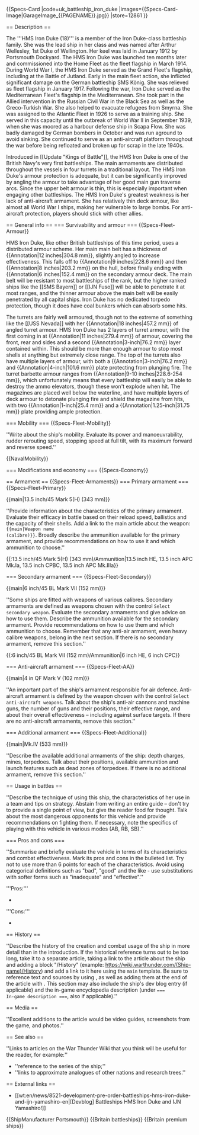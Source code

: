 {{Specs-Card
|code=uk_battleship_iron_duke
|images={{Specs-Card-Image|GarageImage_{{PAGENAME}}.jpg}}
|store=12861
}}

== Description ==
<!-- ''In the first part of the description, cover the history of the ship's creation and military application. In the second part, tell the reader about using this ship in the game. Add a screenshot: if a beginner player has a hard time remembering vehicles by name, a picture will help them identify the ship in question.'' -->
The '''HMS Iron Duke (18)''' is a member of the Iron Duke-class battleship family. She was the lead ship in her class and was named after Arthur Wellesley, 1st Duke of Wellington. Her keel was laid in January 1912 by Portsmouth Dockyard. The HMS Iron Duke was launched ten months later and commissioned into the Home Fleet as the fleet flagship in March 1914. During World War I, the HMS Iron Duke served as the Grand Fleet's flagship, including at the Battle of Jutland. Early in the main fleet action, she inflicted significant damage on the German battleship SMS König. She was relieved as fleet flagship in January 1917. Following the war, Iron Duke served as the Mediterranean Fleet's flagship in the Mediterranean. She took part in the Allied intervention in the Russian Civil War in the Black Sea as well as the Greco-Turkish War. She also helped to evacuate refugees from Smyrna. She was assigned to the Atlantic Fleet in 1926 to serve as a training ship. She served in this capacity until the outbreak of World War II in September 1939, when she was moored as a harbour defense ship in Scapa Flow. She was badly damaged by German bombers in October and was run aground to avoid sinking. She continued to serve as an anti-aircraft platform throughout the war before being refloated and broken up for scrap in the late 1940s.

Introduced in [[Update "Kings of Battle"]], the HMS Iron Duke is one of the British Navy's very first battleships. The main armaments are distributed throughout the vessels in four turrets in a traditional layout. The HMS Iron Duke's armour protection is adequate, but it can be significantly improved by angling the armour to take advantage of her good main gun traverse arcs. Since the upper belt armour is thin, this is especially important when engaging other battleships. The HMS Iron Duke's greatest weakness is her lack of anti-aircraft armament. She has relatively thin deck armour, like almost all World War I ships, making her vulnerable to large bombs. For anti-aircraft protection, players should stick with other allies.

== General info ==
=== Survivability and armour ===
{{Specs-Fleet-Armour}}
<!-- ''Talk about the vehicle's armour. Note the most well-defended and most vulnerable zones, e.g. the ammo magazine. Evaluate the composition of components and assemblies responsible for movement and manoeuvrability. Evaluate the survivability of the primary and secondary armaments separately. Don't forget to mention the size of the crew, which plays an important role in fleet mechanics. Save tips on preserving survivability for the "Usage in battles" section. If necessary, use a graphical template to show the most well-protected or most vulnerable points in the armour.'' -->
HMS Iron Duke, like other British battleships of this time period, uses a distributed armour scheme. Her main main belt has a thickness of {{Annotation|12 inches|304.8 mm}}, slightly angled to increase effectiveness. This falls off to {{Annotation|9 inches|228.6 mm}} and then {{Annotation|8 inches|203.2 mm}} on the hull, before finally ending with {{Annotation|6 inches|152.4 mm}} on the secondary armour deck. The main belt will be resistant to most battleships of the rank, but the higher ranked ships like the [[SMS Bayern]] or [[IJN Fuso]] will be able to penetrate it at most ranges, and the thinner armour above the main belt will be easily penetrated by all capital ships. Iron Duke has no dedicated torpedo protection, though it does have coal bunkers which can absorb some hits.

The turrets are fairly well armoured, though not to the extreme of something like the [[USS Nevada]] with her {{Annotation|18 inches|457.2 mm}} of angled turret armour. HMS Iron Duke has 2 layers of turret armour, with the first coming in at {{Annotation|11 inches|279.4 mm}} of armour, covering the front, rear and sides and a second {{Annotation|3-inch|76.2 mm}} layer contained within. This should be more than enough armour to stop most shells at anything but extremely close range. The top of the turrets also have multiple layers of armour, with both a {{Annotation|3-inch|76.2 mm}} and {{Annotation|4-inch|101.6 mm}} plate protecting from plunging fire. The turret barbette armour ranges from {{Annotation|9-10 inches|228.6-254 mm}}, which unfortunately means that every battleship will easily be able to destroy the ammo elevators, though these won't explode when hit. The magazines are placed well below the waterline, and have multiple layers of deck armour to detonate plunging fire and shield the magazine from hits, with two {{Annotation|1-inch|25.4 mm}} and a {{Annotation|1.25-inch|31.75 mm}} plate providing ample protection.

=== Mobility ===
{{Specs-Fleet-Mobility}}
<!-- ''Write about the ship's mobility. Evaluate its power and manoeuvrability, rudder rerouting speed, stopping speed at full tilt, with its maximum forward and reverse speed.'' -->
''Write about the ship's mobility. Evaluate its power and manoeuvrability, rudder rerouting speed, stopping speed at full tilt, with its maximum forward and reverse speed.''

{{NavalMobility}}

=== Modifications and economy ===
{{Specs-Economy}}

== Armament ==
{{Specs-Fleet-Armaments}}
=== Primary armament ===
{{Specs-Fleet-Primary}}
<!-- ''Provide information about the characteristics of the primary armament. Evaluate their efficacy in battle based on their reload speed, ballistics and the capacity of their shells. Add a link to the main article about the weapon: <code><nowiki>{{main|Weapon name (calibre)}}</nowiki></code>. Broadly describe the ammunition available for the primary armament, and provide recommendations on how to use it and which ammunition to choose.'' -->
{{main|13.5 inch/45 Mark 5(H) (343 mm)}}

''Provide information about the characteristics of the primary armament. Evaluate their efficacy in battle based on their reload speed, ballistics and the capacity of their shells. Add a link to the main article about the weapon: <code><nowiki>{{main|Weapon name (calibre)}}</nowiki></code>. Broadly describe the ammunition available for the primary armament, and provide recommendations on how to use it and which ammunition to choose.''

{{:13.5 inch/45 Mark 5(H) (343 mm)/Ammunition|13.5 inch HE, 13.5 inch APC Mk.Ia, 13.5 inch CPBC, 13.5 inch APC Mk.IIIa}}

=== Secondary armament ===
{{Specs-Fleet-Secondary}}
<!-- ''Some ships are fitted with weapons of various calibres. Secondary armaments are defined as weapons chosen with the control <code>Select secondary weapon</code>. Evaluate the secondary armaments and give advice on how to use them. Describe the ammunition available for the secondary armament. Provide recommendations on how to use them and which ammunition to choose. Remember that any anti-air armament, even heavy calibre weapons, belong in the next section. If there is no secondary armament, remove this section.'' -->
{{main|6 inch/45 BL Mark VII (152 mm)}}

''Some ships are fitted with weapons of various calibres. Secondary armaments are defined as weapons chosen with the control <code>Select secondary weapon</code>. Evaluate the secondary armaments and give advice on how to use them. Describe the ammunition available for the secondary armament. Provide recommendations on how to use them and which ammunition to choose. Remember that any anti-air armament, even heavy calibre weapons, belong in the next section. If there is no secondary armament, remove this section.''

{{:6 inch/45 BL Mark VII (152 mm)/Ammunition|6 inch HE, 6 inch CPC}}

=== Anti-aircraft armament ===
{{Specs-Fleet-AA}}
<!-- ''An important part of the ship's armament responsible for air defence. Anti-aircraft armament is defined by the weapon chosen with the control <code>Select anti-aircraft weapons</code>. Talk about the ship's anti-air cannons and machine guns, the number of guns and their positions, their effective range, and about their overall effectiveness – including against surface targets. If there are no anti-aircraft armaments, remove this section.'' -->
{{main|4 in QF Mark V (102 mm)}}

''An important part of the ship's armament responsible for air defence. Anti-aircraft armament is defined by the weapon chosen with the control <code>Select anti-aircraft weapons</code>. Talk about the ship's anti-air cannons and machine guns, the number of guns and their positions, their effective range, and about their overall effectiveness – including against surface targets. If there are no anti-aircraft armaments, remove this section.''

=== Additional armament ===
{{Specs-Fleet-Additional}}
<!-- ''Describe the available additional armaments of the ship: depth charges, mines, torpedoes. Talk about their positions, available ammunition and launch features such as dead zones of torpedoes. If there is no additional armament, remove this section.'' -->
{{main|Mk.IV (533 mm)}}

''Describe the available additional armaments of the ship: depth charges, mines, torpedoes. Talk about their positions, available ammunition and launch features such as dead zones of torpedoes. If there is no additional armament, remove this section.''

== Usage in battles ==
<!-- ''Describe the technique of using this ship, the characteristics of her use in a team and tips on strategy. Abstain from writing an entire guide – don't try to provide a single point of view, but give the reader food for thought. Talk about the most dangerous opponents for this vehicle and provide recommendations on fighting them. If necessary, note the specifics of playing with this vehicle in various modes (AB, RB, SB).'' -->
''Describe the technique of using this ship, the characteristics of her use in a team and tips on strategy. Abstain from writing an entire guide – don't try to provide a single point of view, but give the reader food for thought. Talk about the most dangerous opponents for this vehicle and provide recommendations on fighting them. If necessary, note the specifics of playing with this vehicle in various modes (AB, RB, SB).''

=== Pros and cons ===
<!-- ''Summarise and briefly evaluate the vehicle in terms of its characteristics and combat effectiveness. Mark its pros and cons in the bulleted list. Try not to use more than 6 points for each of the characteristics. Avoid using categorical definitions such as "bad", "good" and the like - use substitutions with softer forms such as "inadequate" and "effective".'' -->
''Summarise and briefly evaluate the vehicle in terms of its characteristics and combat effectiveness. Mark its pros and cons in the bulleted list. Try not to use more than 6 points for each of the characteristics. Avoid using categorical definitions such as "bad", "good" and the like - use substitutions with softer forms such as "inadequate" and "effective".''

'''Pros:'''

*

'''Cons:'''

*

== History ==
<!-- ''Describe the history of the creation and combat usage of the ship in more detail than in the introduction. If the historical reference turns out to be too long, take it to a separate article, taking a link to the article about the ship and adding a block "/History" (example: <nowiki>https://wiki.warthunder.com/(Ship-name)/History</nowiki>) and add a link to it here using the <code>main</code> template. Be sure to reference text and sources by using <code><nowiki><ref></ref></nowiki></code>, as well as adding them at the end of the article with <code><nowiki><references /></nowiki></code>. This section may also include the ship's dev blog entry (if applicable) and the in-game encyclopedia description (under <code><nowiki>=== In-game description ===</nowiki></code>, also if applicable).'' -->
''Describe the history of the creation and combat usage of the ship in more detail than in the introduction. If the historical reference turns out to be too long, take it to a separate article, taking a link to the article about the ship and adding a block "/History" (example: <nowiki>https://wiki.warthunder.com/(Ship-name)/History</nowiki>) and add a link to it here using the <code>main</code> template. Be sure to reference text and sources by using <code><nowiki><ref></ref></nowiki></code>, as well as adding them at the end of the article with <code><nowiki><references /></nowiki></code>. This section may also include the ship's dev blog entry (if applicable) and the in-game encyclopedia description (under <code><nowiki>=== In-game description ===</nowiki></code>, also if applicable).''

== Media ==
<!-- ''Excellent additions to the article would be video guides, screenshots from the game, and photos.'' -->
''Excellent additions to the article would be video guides, screenshots from the game, and photos.''

== See also ==
<!-- ''Links to articles on the War Thunder Wiki that you think will be useful for the reader, for example:''
* ''reference to the series of the ship;''
* ''links to approximate analogues of other nations and research trees.'' -->
''Links to articles on the War Thunder Wiki that you think will be useful for the reader, for example:''

* ''reference to the series of the ship;''
* ''links to approximate analogues of other nations and research trees.''

== External links ==
<!-- ''Paste links to sources and external resources, such as:''
* ''topic on the official game forum;''
* ''other literature.'' -->

* [[wt:en/news/8521-development-pre-order-battleships-hms-iron-duke-and-ijn-yamashiro-en|[Devblog] Battleships HMS Iron Duke and IJN Yamashiro!]]

{{ShipManufacturer Portsmouth}}
{{Britain battleships}}
{{Britain premium ships}}